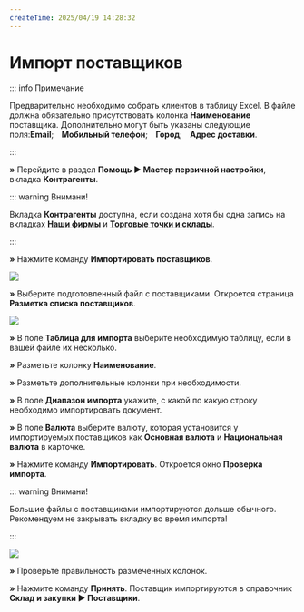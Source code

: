 ```yaml
---
createTime: 2025/04/19 14:28:32
---
```

# Импорт поставщиков

::: info Примечание

Предварительно необходимо собрать клиентов в таблицу Excel. В файле должна обязательно присутствовать колонка **Наименование** поставщика. Дополнительно могут быть указаны следующие поля:**Email**;&emsp;**Мобильный телефон**;&emsp;**Город**;&emsp;**Адрес доставки**.

:::

**»** Перейдите в раздел **Помощь ► Мастер первичной настройки**, вкладка **Контрагенты**.

::: warning Внимани!

Вкладка **Контрагенты** доступна, если создана хотя бы одна запись на вкладках [**Наши фирмы**](#3001121b-4890-48a8-a5d1-91eeb221876c) и [**Торговые точки и склады**](#4a058862-13b3-4d54-85a2-f9978df07b43). 

:::

**»** Нажмите команду **Импортировать поставщиков**.

![](Aspose.Words.6f13226c-9016-4dda-be57-653ed66d987a.099.png)

**»** Выберите подготовленный файл с поставщиками. Откроется страница **Разметка списка поставщиков**.

![](Aspose.Words.6f13226c-9016-4dda-be57-653ed66d987a.100.png)

**»** В поле **Таблица для импорта** выберите необходимую таблицу, если в вашей файле их несколько.

**»** Разметьте колонку **Наименование**.

**»** Разметьте дополнительные колонки при необходимости.

**»** В поле **Диапазон импорта** укажите, с какой по какую строку необходимо импортировать документ.

**»** В поле **Валюта** выберите валюту, которая установится у импортируемых поставщиков как **Основная валюта** и **Национальная валюта** в карточке.

**»** Нажмите команду **Импортировать**. Откроется окно **Проверка импорта**.

::: warning Внимани!

Большие файлы с поставщиками импортируются дольше обычного. Рекомендуем не закрывать вкладку во время импорта!

:::

![](Aspose.Words.6f13226c-9016-4dda-be57-653ed66d987a.101.png)

**»** Проверьте правильность размеченных колонок.

**»** Нажмите команду **Принять**. Поставщик импортируются в справочник **Склад и закупки ► Поставщики**.